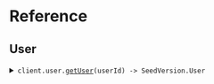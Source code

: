 # Reference

## User

<details><summary><code>client.user.<a href="/src/api/resources/user/client/Client.ts">getUser</a>(userId) -> SeedVersion.User</code></summary>
<dl>
<dd>

#### 🔌 Usage

<dl>
<dd>

<dl>
<dd>

```typescript
await client.user.getUser("string");
```

</dd>
</dl>
</dd>
</dl>

#### ⚙️ Parameters

<dl>
<dd>

<dl>
<dd>

**userId:** `SeedVersion.UserId`

</dd>
</dl>

<dl>
<dd>

**requestOptions:** `User.RequestOptions`

</dd>
</dl>
</dd>
</dl>

</dd>
</dl>
</details>
